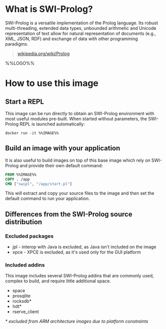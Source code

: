 # What is SWI-Prolog?

SWI-Prolog is a versatile implementation of the Prolog language. Its robust multi-threading, extended data types, unbounded arithmetic and Unicode representation of text allow for natural representation of documents (e.g., XML, JSON, RDF) and exchange of data with other programming paradigms.

> [wikipedia.org/wiki/Prolog](https://en.wikipedia.org/wiki/Prolog)

%%LOGO%%

# How to use this image

## Start a REPL

This image can be run directly to obtain an SWI-Prolog environment with most useful modules pre-built. When started without parameters, the SWI-Prolog REPL is launched automatically:

```console
docker run -it %%IMAGE%% 
```

## Build an image with your application

It is also useful to build images on top of this base image which rely on SWI-Prolog and provide their own default command:

```dockerfile
FROM %%IMAGE%%
COPY . /app
CMD ["swipl", "/app/start.pl"]
```

This will extract and copy your source files to the image and then set the default command to run your application.

## Differences from the SWI-Prolog source distribution

### Excluded packages
- jpl - interop with Java is excluded, as Java isn't included on the image
- xpce - XPCE is excluded, as it's used only for the GUI platform 

### Included addins
This image includes several SWI-Prolog addins that are commonly used, complex to build, and require little additional space.

- space
- prosqlite
- rocksdb*
- hdt*
- rserve_client

_* excluded from ARM architecture images due to platform constraints_
